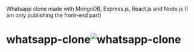 Whatsapp clone made with MongoDB, Express.js, React.js and Node.js
(I am only publishing the front-end part)  

# whatsapp-clone![whatsapp-clone](https://user-images.githubusercontent.com/113340763/219961327-83b897fa-64be-4518-bab1-9d1ff3c5b569.jpg)
